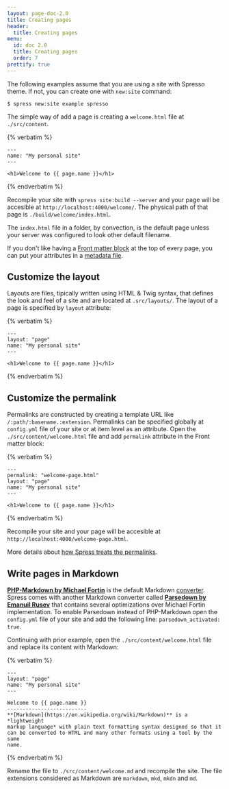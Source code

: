 ```yaml
---
layout: page-doc-2.0
title: Creating pages
header:
  title: Creating pages
menu:
  id: doc 2.0
  title: Creating pages
  order: 7
prettify: true
---
```

The following examples assume that you are using a site with Spresso theme. If not, you
can create one with `new:site` command:

```
$ spress new:site example spresso
```

The simple way of add a page is creating a `welcome.html` file at `./src/content`.

{% verbatim %}
```
---
name: "My personal site"
---

<h1>Welcome to {{ page.name }}</h1>

```
{% endverbatim %}

Recompile your site with `spress site:build --server` and your page will be accesible
at `http://localhost:4000/welcome/`. The physical path of that page is `./build/welcome/index.html`.

The `index.html` file in a folder, by convection, is the default page unless
your server was configured to look other default filename.

If you don't like having a [Front matter block](/docs/2.0/attributes/) at the top of every page, you can put
your attributes in a [metadata file](/docs/2.0/attributes/#metadata-files).

## Customize the layout

Layouts are files, tipically written using HTML & Twig syntax, that defines the look and feel of a site
and are located at `.src/layouts/`. The layout of a page is specified by `layout` attribute:

{% verbatim %}
```
---
layout: "page"
name: "My personal site"
---

<h1>Welcome to {{ page.name }}</h1>

```
{% endverbatim %}

## Customize the permalink

Permalinks are constructed by creating a template URL like `/:path/:basename.:extension`.
Permalinks can be specified globally at `config.yml` file of your site or at item level as
an attribute. Open the `./src/content/welcome.html` file and add `permalink` attribute in the
Front matter block:

{% verbatim %}
```
---
permalink: "welcome-page.html"
layout: "page"
name: "My personal site"
---

<h1>Welcome to {{ page.name }}</h1>

```
{% endverbatim %}

Recompile your site and your page will be accesible at `http://localhost:4000/welcome-page.html`.

More details about [how Spress treats the permalinks](/docs/2.0/permalinks).

## Write pages in Markdown

**[PHP-Markdown by Michael Fortin](http://michelf.ca/projects/php-markdown/reference/)** 
is the default Markdown [converter](/docs/2.0/developers/converters). Spress comes with another Markdown converter called 
**[Parsedown by Emanuil Rusev](http://parsedown.org/)** that contains several optimizations
over Michael Fortin implementation. To enable Parsedown instead of PHP-Markdown
open the `config.yml` file of your site and add the following line: `parsedown_activated: true`.

Continuing with prior example, open the `./src/content/welcome.html` file and replace its content with
Markdown:

{% verbatim %}
```
---
layout: "page"
name: "My personal site"
---

Welcome to {{ page.name }}
--------------------------
**[Markdown](https://en.wikipedia.org/wiki/Markdown)** is a *lightweight
markup language* with plain text formatting syntax designed so that it
can be converted to HTML and many other formats using a tool by the same
name.
```
{% endverbatim %}

Rename the file to `./src/content/welcome.md` and recompile the site. The file extensions
considered as Markdown are `markdown`, `mkd`, `mkdn` and `md`.